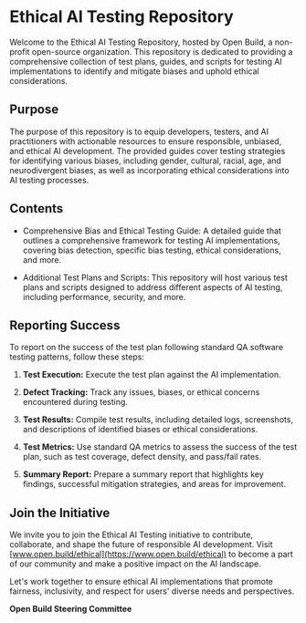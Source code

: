 # Ethical AI Testing Repository

Welcome to the Ethical AI Testing Repository, hosted by Open Build, a non-profit open-source organization. This repository is dedicated to providing a comprehensive collection of test plans, guides, and scripts for testing AI implementations to identify and mitigate biases and uphold ethical considerations.

## Purpose

The purpose of this repository is to equip developers, testers, and AI practitioners with actionable resources to ensure responsible, unbiased, and ethical AI development. The provided guides cover testing strategies for identifying various biases, including gender, cultural, racial, age, and neurodivergent biases, as well as incorporating ethical considerations into AI testing processes.

## Contents

- Comprehensive Bias and Ethical Testing Guide: A detailed guide that outlines a comprehensive framework for testing AI implementations, covering bias detection, specific bias testing, ethical considerations, and more.

- Additional Test Plans and Scripts: This repository will host various test plans and scripts designed to address different aspects of AI testing, including performance, security, and more.

## Reporting Success

To report on the success of the test plan following standard QA software testing patterns, follow these steps:

1. **Test Execution:** Execute the test plan against the AI implementation.

2. **Defect Tracking:** Track any issues, biases, or ethical concerns encountered during testing.

3. **Test Results:** Compile test results, including detailed logs, screenshots, and descriptions of identified biases or ethical considerations.

4. **Test Metrics:** Use standard QA metrics to assess the success of the test plan, such as test coverage, defect density, and pass/fail rates.

5. **Summary Report:** Prepare a summary report that highlights key findings, successful mitigation strategies, and areas for improvement.

## Join the Initiative

We invite you to join the Ethical AI Testing initiative to contribute, collaborate, and shape the future of responsible AI development. Visit [www.open.build/ethical](https://www.open.build/ethical) to become a part of our community and make a positive impact on the AI landscape.

Let's work together to ensure ethical AI implementations that promote fairness, inclusivity, and respect for users' diverse needs and perspectives.

**Open Build Steering Committee**

